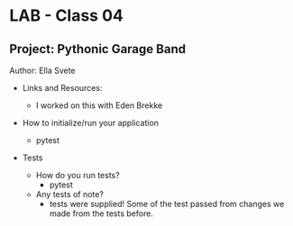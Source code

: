 # LAB - Class 04

## Project: Pythonic Garage Band

Author: Ella Svete

- Links and Resources:
  - I worked on this with Eden Brekke

- How to initialize/run your application
  - pytest

- Tests
  - How do you run tests?
    - pytest
  - Any tests of note?
    - tests were supplied! Some of the test passed from changes we made from the tests before. 